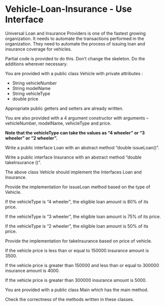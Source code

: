 # Vehicle-Loan-Insurance - Use Interface

Universal Loan and Insurance Providers is one of the fastest growing organization.   It needs to automate the transactions performed in the organization.  They need to automate the process of issuing loan and insurance coverage for vehicles.

Partial code is provided to do this. Don’t change the skeleton. Do the additions wherever necessary.

You are provided with a public class Vehicle with private attributes :

- String vehicleNumber
- String modelName
- String vehicleType
- double price

Appropriate public getters and setters are already written.

You are also provided with a 4 argument constructor with arguments –vehicleNumber, modelName, vehicleType and price.

**Note that the vehicleType can take the values as “4 wheeler” or “3 wheeler” or “2 wheeler”.**

Write a public interface Loan  with an abstract method “double issueLoan()”.

Write a public interface Insurance with an abstract  method “double takeInsurance ()”.

The above class Vehicle should implement the Interfaces Loan and Insurance.

Provide the implementation for issueLoan method based on the type of Vehicle.

If the vehicleType is “4 wheeler”,  the eligible loan amount is 80% of its price.

If the vehicleType is “3 wheeler”,  the eligible loan amount is 75% of its price.

If the vehicleType is “2 wheeler”,  the eligible loan amount is 50% of its price.

Provide the implementation for takeInsurance based on price of vehicle.

If the vehicle price is less than or equal to 150000 insurance amount is 3500.

If the vehicle price is greater than 150000 and less than or equal to 300000 insurance amount is 4000.

If the vehicle price is greater than 300000 insurance amount is 5000.

You are provided with a public class Main which has the main method.  

Check the correctness of the methods written in these classes.

